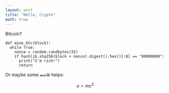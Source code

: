 ```yaml
---
layout: post
title: "Hello, Crypto"
math: true
---
```


Bitcoin?

```
def mine_btc(block):
  while True:
    nonce = random.randbytes(32)
    if hashlib.sha256(block + nonce).digest().hex()[:8] == "00000000":
      print("I'm rich!")
      return
```

Or maybe some $\mathcal{math}$ helps:

$$
e = mc^2
$$
